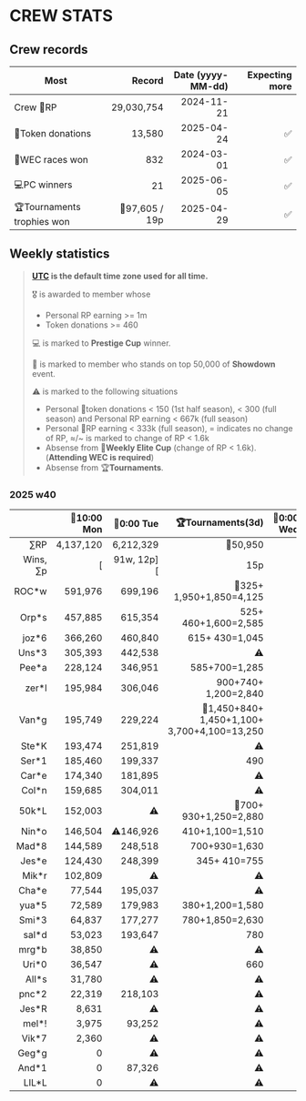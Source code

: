 # CREW STATS

## Crew records
|Most|Record|Date (yyyy-MM-dd)|Expecting more|
|--|--:|--:|--:|
|Crew 📘RP|29,030,754|2024-11-21|
|📘Token donations|13,580|2025-04-24|✅️|
|🔶WEC races won|832|2024-03-01|✅️|
|💻PC winners|21|2025-06-05|✅️|
|🏆Tournaments trophies won|🥈97,605 / 19p|2025-04-29|✅️|

## Weekly statistics
> **[UTC](https://en.wikipedia.org/wiki/Utc) is the default time zone used for all time.**
> 
> 🎖️ is awarded to member whose
> - Personal RP earning >= 1m
> - Token donations >= 460
>
> 💻 is marked to **Prestige Cup** winner.
>
> 🎁 is marked to member who stands on top 50,000 of **Showdown** event.
>
> ⚠️ is marked to the following situations
> - Personal 📘token donations < 150 (1st half season), < 300 (full season) and Personal RP earning < 667k (full season)
> - Personal 📘RP earning < 333k (full season), = indicates no change of RP, ≈/~ is marked to change of RP < 1.6k
> - Absense from 🔶**Weekly Elite Cup** (change of RP < 1.6k). (**Attending WEC is required**)
> - Absense from 🏆**Tournaments**.

### 2025 w40
||🔶10:00 Mon|🔶0:00 Tue|🏆Tournaments(3d)|🔶0:00 Wed|🔶0:00 Thu|🔶0:00 Fri|🔶9:59 Fri|📘Tokens|Wknd|
|--:|--:|--:|--:|--:|--:|--:|--:|--:|--:|
|&#x2211;RP|4,137,120|6,212,329|🥉50,950|
|Wins, &#x2211;p|[|91w, 12p][|15p|
|ROC*w|591,976|699,196|🥈325+ 1,950+1,850=4,125|
|Orp*s|457,885|615,354|525+ 460+1,600=2,585|
|joz*6|366,260|460,840|615+ 430=1,045|
|Uns*3|305,393|442,538|⚠️|
|Pee*a|228,124|346,951|585+700=1,285|
|zer*l|195,984|306,046|900+740+ 1,200=2,840|
|Van*g|195,749|229,224|🥇1,450+840+ 1,450+1,100+ 3,700+4,100=13,250|
|Ste*K|193,474|251,819|⚠️|
|Ser*1|185,460|199,337|490|
|Car*e|174,340|181,895|⚠️|
|Col*n|159,685|304,011|⚠️|
|50k*L|152,003|⚠️|🥉700+ 930+1,250=2,880|
|Nin*o|146,504|⚠️146,926|410+1,100=1,510|
|Mad*8|144,589|248,518|700+930=1,630|
|Jes*e|124,430|248,399|345+ 410=755|
|Mik*r|102,809|⚠️|⚠️|
|Cha*e|77,544|195,037|⚠️|
|yua*5|72,589|179,983|380+1,200=1,580|
|Smi*3|64,837|177,277|780+1,850=2,630|
|sal*d|53,023|193,647|780|
|mrg*b|38,850|⚠️|⚠️|
|Uri*0|36,547|⚠️|660| 
|All*s|31,780|⚠️|⚠️|
|pnc*2|22,319|218,103|⚠️|
|Jes*R|8,631|⚠️|⚠️|
|mel*!|3,975|93,252|⚠️|
|Vik*7|2,360|⚠️|⚠️|
|Geg*g|0|⚠️|⚠️|
|And*1|0|87,326|⚠️|
|LIL*L|0|⚠️|⚠️|

